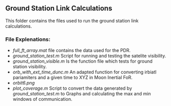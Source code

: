 ## Ground Station Link Calculations
This folder contains the files used to run the ground station link calculations. 

### File Explenations:
- *full_ft_array.mat* file contains the data used for the PDR.
- *ground_station_test.m* Script for running and testing the satelite visibility.
- *ground_station_visible.m* Is the function file which tests for ground station visibility.
- *orb_with_ext_time_dunc.m* An adapted function for converting irbiatl pariamiters and a given time to XYZ in Moon Inertial FoR.
- *orbit6.png*
- *plot_coverage.m* Script to convert the data generated by *ground_station_test.m* to Graphs and calculating the max and min windows of communication.
    
